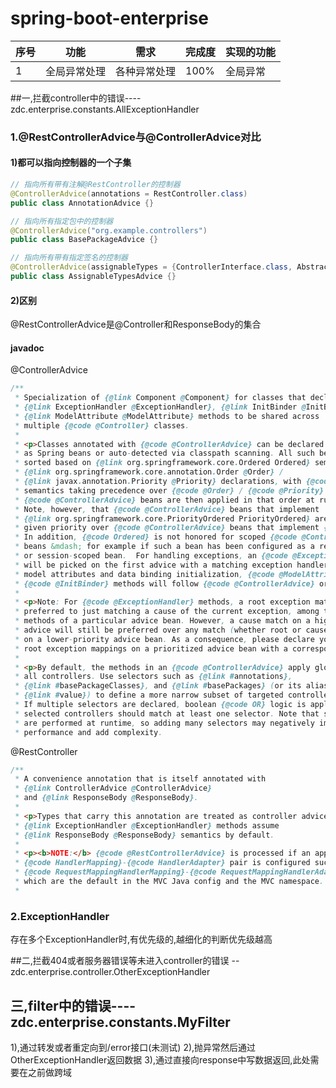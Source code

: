 # spring-boot-enterprise

|序号|功能|需求|完成度|实现的功能|
|---|---|---|---|---|
|1|全局异常处理|各种异常处理|100%|全局异常|



##一,拦截controller中的错误---- zdc.enterprise.constants.AllExceptionHandler


### 1.@RestControllerAdvice与@ControllerAdvice对比

#### 1)都可以指向控制器的一个子集
```java
// 指向所有带有注解@RestController的控制器
@ControllerAdvice(annotations = RestController.class)
public class AnnotationAdvice {}

// 指向所有指定包中的控制器
@ControllerAdvice("org.example.controllers")
public class BasePackageAdvice {}

// 指向所有带有指定签名的控制器
@ControllerAdvice(assignableTypes = {ControllerInterface.class, AbstractController.class})
public class AssignableTypesAdvice {}
```

#### 2)区别
@RestControllerAdvice是@Controller和ResponseBody的集合

#### javadoc

@ControllerAdvice
```java
/**
 * Specialization of {@link Component @Component} for classes that declare
 * {@link ExceptionHandler @ExceptionHandler}, {@link InitBinder @InitBinder}, or
 * {@link ModelAttribute @ModelAttribute} methods to be shared across
 * multiple {@code @Controller} classes.
 *
 * <p>Classes annotated with {@code @ControllerAdvice} can be declared explicitly
 * as Spring beans or auto-detected via classpath scanning. All such beans are
 * sorted based on {@link org.springframework.core.Ordered Ordered} semantics or
 * {@link org.springframework.core.annotation.Order @Order} /
 * {@link javax.annotation.Priority @Priority} declarations, with {@code Ordered}
 * semantics taking precedence over {@code @Order} / {@code @Priority} declarations.
 * {@code @ControllerAdvice} beans are then applied in that order at runtime.
 * Note, however, that {@code @ControllerAdvice} beans that implement
 * {@link org.springframework.core.PriorityOrdered PriorityOrdered} are <em>not</em>
 * given priority over {@code @ControllerAdvice} beans that implement {@code Ordered}.
 * In addition, {@code Ordered} is not honored for scoped {@code @ControllerAdvice}
 * beans &mdash; for example if such a bean has been configured as a request-scoped
 * or session-scoped bean.  For handling exceptions, an {@code @ExceptionHandler}
 * will be picked on the first advice with a matching exception handler method. For
 * model attributes and data binding initialization, {@code @ModelAttribute} and
 * {@code @InitBinder} methods will follow {@code @ControllerAdvice} order.
 *
 * <p>Note: For {@code @ExceptionHandler} methods, a root exception match will be
 * preferred to just matching a cause of the current exception, among the handler
 * methods of a particular advice bean. However, a cause match on a higher-priority
 * advice will still be preferred over any match (whether root or cause level)
 * on a lower-priority advice bean. As a consequence, please declare your primary
 * root exception mappings on a prioritized advice bean with a corresponding order.
 *
 * <p>By default, the methods in an {@code @ControllerAdvice} apply globally to
 * all controllers. Use selectors such as {@link #annotations},
 * {@link #basePackageClasses}, and {@link #basePackages} (or its alias
 * {@link #value}) to define a more narrow subset of targeted controllers.
 * If multiple selectors are declared, boolean {@code OR} logic is applied, meaning
 * selected controllers should match at least one selector. Note that selector checks
 * are performed at runtime, so adding many selectors may negatively impact
 * performance and add complexity.
````


@RestController
```java
/**
 * A convenience annotation that is itself annotated with
 * {@link ControllerAdvice @ControllerAdvice}
 * and {@link ResponseBody @ResponseBody}.
 *
 * <p>Types that carry this annotation are treated as controller advice where
 * {@link ExceptionHandler @ExceptionHandler} methods assume
 * {@link ResponseBody @ResponseBody} semantics by default.
 *
 * <p><b>NOTE:</b> {@code @RestControllerAdvice} is processed if an appropriate
 * {@code HandlerMapping}-{@code HandlerAdapter} pair is configured such as the
 * {@code RequestMappingHandlerMapping}-{@code RequestMappingHandlerAdapter} pair
 * which are the default in the MVC Java config and the MVC namespace.
 *
```

### 2.ExceptionHandler
存在多个ExceptionHandler时,有优先级的,越细化的判断优先级越高


##二,拦截404或者服务器错误等未进入controller的错误 -- zdc.enterprise.controller.OtherExceptionHandler

## 三,filter中的错误----zdc.enterprise.constants.MyFilter
1),通过转发或者重定向到/error接口(未测试)
2),抛异常然后通过OtherExceptionHandler返回数据
3),通过直接向response中写数据返回,此处需要在之前做跨域

